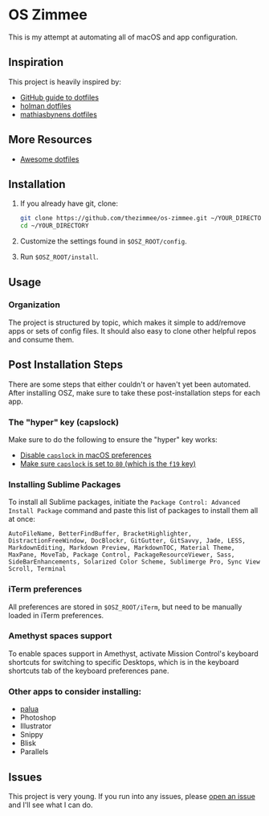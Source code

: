 # OS Zimmee

This is my attempt at automating all of macOS and app configuration.

## Inspiration

This project is heavily inspired by:

- [GitHub guide to dotfiles](http://dotfiles.github.io/)
- [holman dotfiles](https://github.com/holman/dotfiles)
- [mathiasbynens dotfiles](https://github.com/mathiasbynens/dotfiles)

## More Resources

- [Awesome dotfiles](https://github.com/webpro/awesome-dotfiles)

## Installation

1. If you already have git, clone:
	```sh
	git clone https://github.com/thezimmee/os-zimmee.git ~/YOUR_DIRECTORY
	cd ~/YOUR_DIRECTORY
	```
<!-- 2. Otherwise, install using curl:
	```sh
	sh -c "`curl -fsSL https://raw.github.com/thezimmee/os-zimmee/master/homebrew/install-remote`"
	```
	This will automatically install git with Homebrew and clone the repo. -->

2. Customize the settings found in `$OSZ_ROOT/config`.

3. Run `$OSZ_ROOT/install`.

## Usage

### Organization

The project is structured by topic, which makes it simple to add/remove apps or sets of config files. It should also easy to clone other helpful repos and consume them.

## Post Installation Steps

There are some steps that either couldn't or haven't yet been automated. After installing OSZ, make sure to take these post-installation steps for each app.

### The "hyper" key (capslock)

Make sure to do the following to ensure the "hyper" key works:

- [Disable `capslock` in macOS preferences](https://pqrs.org/osx/karabiner/seil.html.en#usage)
- [Make sure `capslock` is set to `80` (which is the `f19` key)](https://pqrs.org/osx/karabiner/seil.html.en#commandlineinterface)

### Installing Sublime Packages

To install all Sublime packages, initiate the `Package Control: Advanced Install Package` command and paste this list of packages to install them all at once:

```
AutoFileName, BetterFindBuffer, BracketHighlighter, DistractionFreeWindow, DocBlockr, GitGutter, GitSavvy, Jade, LESS, MarkdownEditing, Markdown Preview, MarkdownTOC, Material Theme, MaxPane, MoveTab, Package Control, PackageResourceViewer, Sass, SideBarEnhancements, Solarized Color Scheme, Sublimerge Pro, Sync View Scroll, Terminal
```

### iTerm preferences

All preferences are stored in `$OSZ_ROOT/iTerm`, but need to be manually loaded in iTerm preferences.

### Amethyst spaces support

To enable spaces support in Amethyst, activate Mission Control's keyboard shortcuts for switching to specific Desktops, which is in the keyboard shortcuts tab of the keyboard preferences pane.

### Other apps to consider installing:

- [palua](http://osx.iusethis.com/app/palua)
- Photoshop
- Illustrator
- Snippy
- Blisk
- Parallels

<!-- ### Special file types

Files with the following conventions have special meaning:

- `bin/`: Anything in `bin/` will get added to your `$PATH` and be made
  available everywhere.
- `Brewfile`: List of applications which will be installed by [Homebrew Cask](http://caskroom.io).
- `\*\*/\*.zsh`: Any file ending in `.zsh` will be loaded into your
  zsh environment.
- `**/path.zsh`: Any file named `path.zsh` is loaded first and is
  expected to setup `$PATH` or something similar.
- `**/completion.zsh`: Any file named `completion.zsh` is loaded
  last and is expected to setup autocomplete.
- `**/\*.link`: Any file or folder ending in `*.link` will get symlinked into your `$HOME` directory. This keeps them versioned but also sets them to your home directory.
- `***.ignore`: Files or folders ending in `*.ignore` are ignored by zsh. -->

## Issues

This project is very young. If you run into any issues, please [open an issue](https://github.com/thezimmee/os-zimmee/issues) and I'll see what I can do.

<!--
## TODO
- add command to toggle between amethyst and kwm
- find keyboard shortcut to move window to next/prev space
- configure kwm:
	- Add ability to save layouts
	- Add notification for mode of current window (which is displayed when mode is toggled)
- Sort through desired macOS preferences
	- [Toggle function keys to on](https://github.com/nelsonjchen/fntoggle)
	- add desired macOS keyboard shortcuts
	- Change default xcode files to sublime
- Add a "repo list" to be able to update all my repos
- Configure hammerspoon
- Functions to add:
	- check if program exists (http://stackoverflow.com/questions/592620/check-if-a-program-exists-from-a-bash-script)
- Install node & packages
	- npm
	- gulp
	- npm diff-so-fancy
	- http-server
	- nodemon?
	- release-it?
	- spot?
	- svgo?
	- tldr?
	- underscore-cli?
	- vtop?
	- shelljs & shx
- Add fuzzy-history to zsh
- update git repos
- Convert OSZ to javascript for use with shelljs?
- apps to install:
	- photoshop
	- illustrator
	- xcode
	- postman
	- forklift?
- other apps to consider:
	- amethyst
	- moom
	- audacity
	- filezilla
	- hooner
	- musescore 2
	- noejectdelay utility
	- palua
	- prepros
	- shortcat
	- skitch
	- snippy
	- browserstack
	- snippy
	- vivaldi
	- blisk
	- watchguard mobile vpn
	- airdroid
 -->